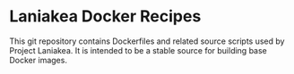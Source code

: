 # Laniakea Docker Recipes

This git repository contains Dockerfiles and related source scripts
used by Project Laniakea.
It is intended to be a stable source for building base Docker images.
